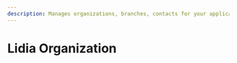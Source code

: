 ```yaml
---
description: Manages organizations, branches, contacts for your application.
---
```


# Lidia Organization

